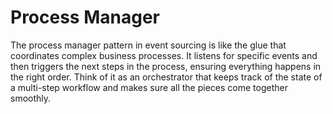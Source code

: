 # Process Manager

The process manager pattern in event sourcing is like the glue that coordinates complex business processes. It listens
for specific events and then triggers the next steps in the process, ensuring everything happens in the right order.
Think of it as an orchestrator that keeps track of the state of a multi-step workflow and makes sure all the pieces come
together smoothly.
